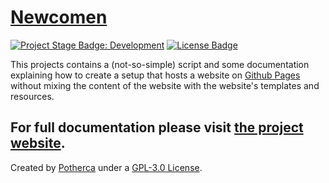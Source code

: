 # [Newcomen]

[![Project Stage Badge: Development]][Project Stage Page] [![License Badge]][GPL-3.0 License]

This projects contains a (not-so-simple) script and some documentation explaining how to
create a setup that hosts a website on [Github Pages] without
mixing the content of the website with the website's templates and resources.

For full documentation please visit [the project website][Newcomen].
---
Created by [Potherca] under a [GPL-3.0 License].

[Project Stage Badge: Development]: http://img.shields.io/badge/Project%20Stage-Development-yellowgreen.svg
[Project Stage Page]: http://bl.ocks.org/potherca/raw/a2ae67caa3863a299ba0
[License Badge]: http://img.shields.io/:license-GPL--3.0-blue.svg
[Github Pages]: https://pages.github.com/
[Newcomen]: http://newcomen.github.io/
[Potherca]: http://pother.ca/
[GPL-3.0 License]: ./LICENSE
